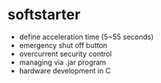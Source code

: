 # softstarter

- define acceleration time (5~55 seconds)
- emergency shut off button
- overcurrent security control
- managing via .jar program 
- hardware development in C

